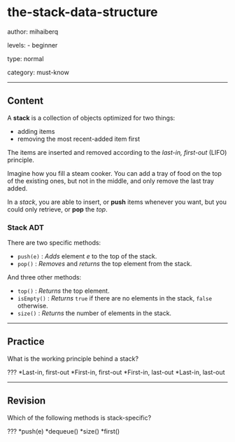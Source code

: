 # the-stack-data-structure
author: mihaiberq

levels:
	- beginner

type: normal

category: must-know

---
## Content

A **stack** is a collection of objects optimized for two things:
- adding items
- removing the most recent-added item first

The items are inserted and removed according to the *last-in, first-out* (LIFO) principle.

Imagine how you fill a steam cooker. You can add a tray of food on the top of the existing ones, but not in the middle, and only remove the last tray added.

In a *stack*, you are able to insert, or **push** items whenever you want, but you could only retrieve, or **pop** the *top*. 

### Stack ADT
There are two specific methods:
- `push(e)` : *Adds* element *e* to the top of the stack.
- `pop()` : *Removes* and *returns* the top element from the stack.

And three other methods:
- `top()` : *Returns* the top element.
- `isEmpty()` : *Returns* `true` if there are no elements in the stack, `false` otherwise.
- `size()` : *Returns* the number of elements in the stack.

---
## Practice

What is the working principle behind a stack?

???
*Last-in, first-out
*First-in, first-out
*First-in, last-out
*Last-in, last-out

---
## Revision

Which of the following methods is stack-specific?

???
*push(e)
*dequeue()
*size()
*first()